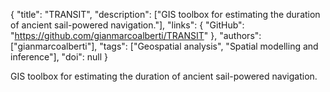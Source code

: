 {
  "title": "TRANSIT",
  "description": ["GIS toolbox for estimating the duration of ancient sail-powered navigation."],
  "links": {
    "GitHub": "https://github.com/gianmarcoalberti/TRANSIT"
  },
  "authors": ["gianmarcoalberti"],
  "tags": ["Geospatial analysis", "Spatial modelling and inference"],
  "doi": null
}

<!-- Generated by csv2md.R – do not edit by hand -->

GIS toolbox for estimating the duration of ancient sail-powered navigation.